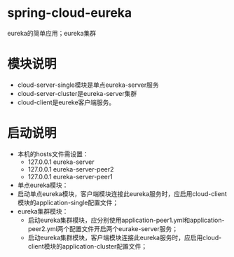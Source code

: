 # spring-cloud-eureka
eureka的简单应用；eureka集群

# 模块说明
- cloud-server-single模块是单点eureka-server服务
- cloud-server-cluster是eureka-server集群
- cloud-client是eureke客户端服务。

# 启动说明
- 本机的hosts文件需设置：
  - 127.0.0.1       eureka-server
  - 127.0.0.1     eureka-server-peer2
  - 127.0.0.1    eureka-server-peer1
- 单点eureka模块：
 - 启动单点eureka模块，客户端模块连接此eureka服务时，应启用cloud-client模块的application-single配置文件；
- eureka集群模块：
  - 启动eureka集群模块，应分别使用application-peer1.yml和application-peer2.yml两个配置文件开启两个eurake-server服务；
  - 启动eureka集群模块，客户端模块连接此eureka服务时，应启用cloud-client模块的application-cluster配置文件；


